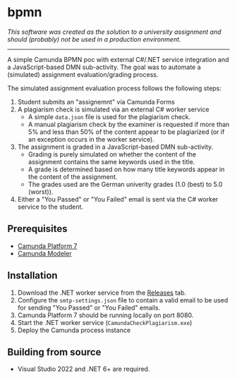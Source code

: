 # bpmn

_This software was created as the solution to a university assignment and should (probably) not be used in a production environment._

---

A simple Camunda BPMN poc with external C#/.NET service integration and a JavaScript-based DMN sub-activity. The goal was to automate a (simulated) assignment evaluation/grading process. 

The simulated assignment evaluation process follows the following steps:

1. Student submits an "assignemnt" via Camunda Forms
2. A plagiarism check is simulated via an external C# worker service
    - A simple `data.json` file is used for the plagiarism check.
    - A manual plagiarism check by the examiner is requested if more than 5% and less than 50% of the content appear to be plagiarized (or if an exception occurs in the worker service).
3. The assignment is graded in a JavaScript-based DMN sub-activity.
    - Grading is purely simulated on whether the content of the assignment contains the same keywords used in the title.
    - A grade is determined based on how many title keywords appear in the content of the assignment.
    - The grades used are the German univerity grades (1.0 (best) to 5.0 (worst)).
4. Either a "You Passed" or "You Failed" email is sent via the C# worker service to the student.

## Prerequisites

- [Camunda Platform 7](https://camunda.com/download/)
- [Camunda Modeler](https://camunda.com/download/modeler/)

## Installation

1. Download the .NET worker service from the [Releases](https://github.com/frederik-hoeft/bpmn/releases) tab.
2. Configure the `smtp-settings.json` file to contain a valid email to be used for sending "You Passed" or "You Failed" emails.
3. Camunda Platform 7 should be running locally on port 8080.
4. Start the .NET worker service (`CamundaCheckPlagiarism.exe`)
5. Deploy the Camunda process instance

## Building from source

- Visual Studio 2022 and .NET 6+ are required.
